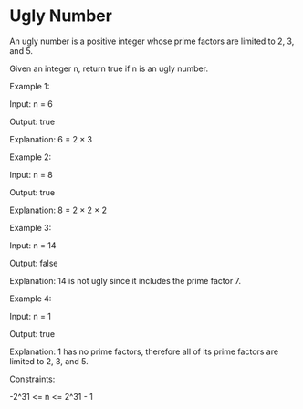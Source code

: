 # Ugly Number

An ugly number is a positive integer whose prime factors are limited to 2, 3, and 5.

Given an integer n, return true if n is an ugly number.

 

Example 1:

Input: n = 6

Output: true

Explanation: 6 = 2 × 3

Example 2:

Input: n = 8

Output: true

Explanation: 8 = 2 × 2 × 2

Example 3:

Input: n = 14

Output: false

Explanation: 14 is not ugly since it includes the prime factor 7.

Example 4:

Input: n = 1

Output: true

Explanation: 1 has no prime factors, therefore all of its prime factors are limited to 2, 3, and 5.
 

Constraints:

-2^31 <= n <= 2^31 - 1
